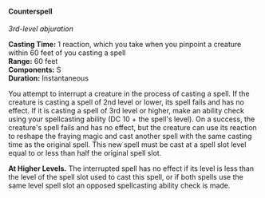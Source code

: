 #### Counterspell
<!-- markdownlint-disable link-image-reference-definitions -->
[_metadata_:spell_school]:- "abjuration"
[_metadata_:spell_level]:- "1"
[_metadata_:casting_time_amount]:- "1"
[_metadata_:casting_time_unit]:- "reaction"
[_metadata_:ritual]:- "false"
[_metadata_:range]:- "60 feet"
[_metadata_:target]:- "1 creature"
[_metadata_:components_somatic]:- "true"
[_metadata_:concentration]:- "false"
[_metadata_:duration]:- "Instantaneous"
[_metadata_:compared_to_wotc_srd]:- "mechanics_different_wording_different"
[_metadata_:compared_to_a5e_srd]:- "mechanics_same_wording_different"
<!-- markdownlint-disable-next-line no-emphasis-as-heading -->
_3rd-level abjuration_

**Casting Time:** 1 reaction, which you take when you pinpoint a creature within 60 feet of you casting a spell \
**Range:** 60 feet \
**Components:** S \
**Duration:** Instantaneous

You attempt to interrupt a creature in the process of casting a spell.
If the creature is casting a spell of 2nd level or lower, its spell fails and has no effect.
If it is casting a spell of 3rd level or higher, make an ability check using your spellcasting ability (DC 10 + the spell's level).
On a success, the creature's spell fails and has no effect, but the creature can use its reaction to reshape the fraying magic and cast another spell with the same casting time as the original spell.
This new spell must be cast at a spell slot level equal to or less than half the original spell slot.

**At Higher Levels.**
The interrupted spell has no effect if its level is less than the level of the spell slot used to cast this spell, or if both spells use the same level spell slot an opposed spellcasting ability check is made.

